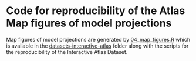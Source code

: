 # Code for reproducibility of the Atlas Map figures of model projections

Map figures of model projections are generated by [04_map_figures.R](../../datasets-interactive-atlas/04_map_figures.R) which is available in the [datasets-interactive-atlas](../../datasets-interactive-atlas) folder along with the scripts for the reproducibility of the Interactive Atlas Dataset.
